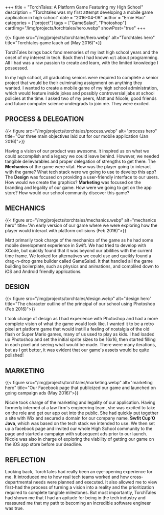 +++
title = "TorchTales: A Platform Game Featuring my High School"
description = "Torchtales was my first attempt developing a mobile game application in high school"
date = "2016-04-06"
author = "Ernie Hao"
categories = ["project"]
tags = ["GameSalad", "Photoshop"]
cardImg="/img/projects/torchtales/hero.webp"
showPost="true"
+++

{{< figure src="/img/projects/torchtales/hero.webp" alt="Torchtales hero" title="Torchtales game lauch ad (May 2016)">}}

TorchTales brings back fond memories of my last high school years and the onset of my interest in tech. Back then I had known ```nil``` about programming. All I had was a raw passion to create and learn, with the limited knowledge I possessed.

In my high school, all graduating seniors were required to complete a senior project that would be their culminating assignment on anything they wanted. I wanted to create a mobile game of my high school administration, which would feature inside jokes and possibly controversial jabs at school policies at the time. I asked two of my peers, Matt and Nicole, good friends and future computer science undergrads to join me. They were excited.

## PROCESS & DELEGATION

{{< figure src="/img/projects/torchtales/process.webp" alt="process hero" title="Our three main objectives laid out for our mobile application (Jan 2016)">}}

Having a vision of our product was awesome. It inspired us on what we could accomplish and a legacy we could leave behind. However, we needed tangible delievarables and proper delegation of strengths to get there. The **Mechanics** of the game were vital. How was the player going to interact with the game? What tech stack were we going to use to develop this app? The **Design** was focused on providing a user-friendly interface to our users. How would we create the graphics? **Marketing** was focused on the branding and legality of our game. How were we going to get on the app store? How would our school community discover this game?

## MECHANICS

{{< figure src="/img/projects/torchtales/mechanics.webp" alt="mechanics hero" title="An early version of our game where we were exploring how the player would interact with platform collisions (Feb 2016)">}}

Matt primarily took charge of the mechanics of the game as he had some mobile development experience in Swift. We had tried to develop with XCode, but quickly found that it was beyond our abilities with the current time frame. We looked for alternatives we could use and qucikly found a drag-n-drop game builder called GameSalad. It that handled all the game building boilerplate, such as physics and animations, and compliled down to iOS and Android friendly applications.

## DESIGN

{{< figure src="/img/projects/torchtales/design.webp" alt="design hero" title="The character outline of the principal of our school using Photoshop (Feb 2016)">}}

I took charge of design as I had experience with Photoshop and had a more complete vision of what the game would look like. I wanted it to be a retro pixel art platform game that would instill a feeling of nostalgia of the old flash or Super Mario games, many of us used to play as kids. I had loaded up Photoshop and set the initial sprite sizes to be 16x16, then started filling in each pixel and seeing what would be made. There were many iterations, but as I got better, it was evident that our game's assets would be quite polished!

## MARKETING

{{< figure src="/img/projects/torchtales/marketing.webp" alt="marketing hero" title="Our Facebook page that publicized our game and launched on going campaign ads (May 2016)">}}

Nicole took charge of the marketing and legality of our application. Having formerly interned at a law firm's enginerring team, she was excited to take on the role and get our app out into the public. She had quickly put together a site with Wix and secured a domain for our company name, __**Swfit Cup'O Java**__, which was based on the tech stack we intended to use. We then set up a facebook page and invited our whole High School community to the page and started a campaign with subsequent ads prior to our launch. Nicole was also in charge of exploring the viability of getting our game on the iOS app store before our deadline.

## REFLECTION

Looking back, TorchTales had really been an eye-opening experience for me. It introduced me to how real tech teams worked and how cross-departmental needs were planned and executed. It also allowed me to view first-had the process of turning a vision into a reality and the prioritization required to complete tangible milestones. But most importantly, TorchTales had shown me that I had an apitude for being in the tech industry and reassured me that my path to becoming an incredible software engineer was true.

